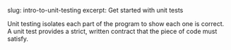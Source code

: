 slug: intro-to-unit-testing
excerpt: Get started with unit tests

Unit testing isolates each part of the program to show each one is correct. A unit test provides a strict, written contract that the piece of code must satisfy.
